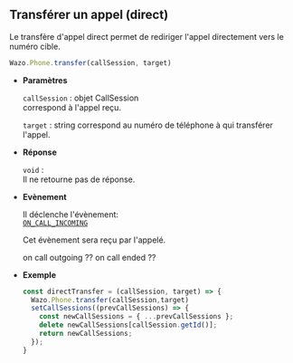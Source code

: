 ## Transférer un appel (direct)

Le transfère d'appel direct permet de rediriger l'appel directement vers le numéro cible.

```js
Wazo.Phone.transfer(callSession, target)
```

<div class="useless-tab-container">

- **Paramètres**

  `callSession` : objet CallSession  
  correspond à l'appel reçu.

  `target` : string
  correspond au numéro de téléphone à qui transférer l'appel.

- **Réponse**

  `void` :  
  Il ne retourne pas de réponse.

- **Evènement**

  Il déclenche l'évènement:  
  [`ON_CALL_INCOMING`](fr/simpleapi/phoneEvents/onCallIncoming.md)

  Cet évènement sera reçu par l'appelé.

  on call outgoing ??
  on call ended ??

- **Exemple**

  ```js
  const directTransfer = (callSession, target) => {
    Wazo.Phone.transfer(callSession,target)
    setCallSessions((prevCallSessions) => {
      const newCallSessions = { ...prevCallSessions };
      delete newCallSessions[callSession.getId()];
      return newCallSessions;
    });
  }
  ```

</div>